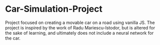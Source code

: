 # Car-Simulation-Project
Project focused on creating a movable car on a road using vanilla JS.
The project is inspired by the work of Radu Mariescu-Istodor, but is altered for the sake of learning, and ultimately does not include a neural network for the car.
